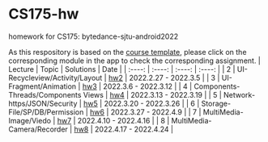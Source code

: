 # CS175-hw
homework for CS175: bytedance-sjtu-android2022

As this respository is based on the [course template](https://github.com/bytedance-sjtu-android2022/Demo), please click on the corresponding module in the app to check the corresponding assignment.
| Lecture | Topic | Solutions | Date |
| :----: | :----: | :----: | :----: |
| 2 | UI-Recycleview/Activity/Layout | [hw2](https://github.com/OvertheBrain/CS175-hw/commit/58ea1fb521c83d3ce523e566b494b36ba76dbacd) | 2022.2.27 - 2022.3.5 |
| 3 | UI-Fragment/Animation | [hw3](https://github.com/OvertheBrain/CS175-hw/tree/master/app/src/main/java/com/bytedance/jstu/demo/lesson3) | 2022.3.6 - 2022.3.12 |
| 4 | Components-Threads/Components Views | [hw4](https://github.com/OvertheBrain/CS175-hw/commit/260a49124b16c08ef61da0183a0fc709de60a26e) | 2022.3.13 - 2022.3.19 |
| 5 | Network-https/JSON/Security | [hw5](https://github.com/OvertheBrain/CS175-hw/commit/9e8315d19e0b4f05fc5df315a709949ef22e9767) | 2022.3.20 - 2022.3.26 |
| 6 | Storage-File/SP/DB/Permission | [hw6](https://github.com/OvertheBrain/CS175-hw/tree/master/app/src/main/java/com/bytedance/jstu/demo/lesson6/todo) | 2022.3.27 - 2022.4.9 |
| 7 | MultiMedia-Image/Viedo | [hw7](https://github.com/OvertheBrain/CS175-hw/commit/aa23d3f08a3be0527158655f7f4210e40c284ec0) | 2022.4.10 - 2022.4.16 |
| 8 | MultiMedia-Camera/Recorder | [hw8](https://github.com/OvertheBrain/CS175-hw/commit/f5edeffa7ea089720b2912f8ed4b2d036a3de059) | 2022.4.17 - 2022.4.24 |

